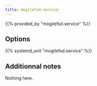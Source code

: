 ```yaml
---
title: mogilefsd.service
---
```


{{% provided_by "mogilefsd.service" %}}

## Options

{{% systemd_unit "mogilefsd.service" %}}

## Additionnal notes

Nothing here.